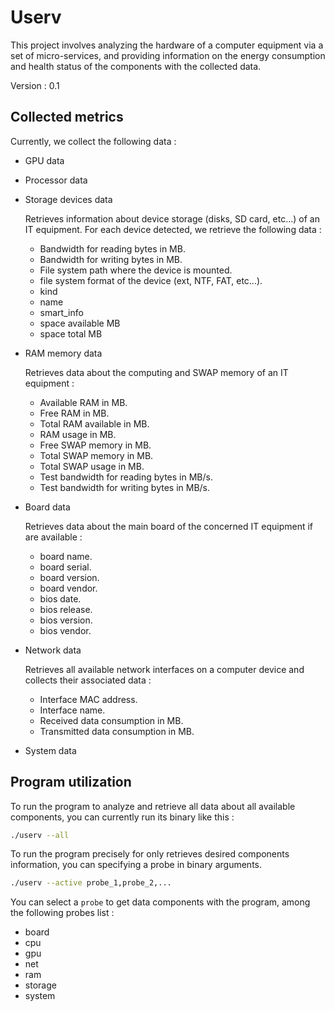 # Userv

This project involves analyzing the hardware of a computer equipment via a set
of micro-services, and providing information on the energy consumption and
health status of the components with the collected data.

Version : 0.1

## Collected metrics

Currently, we collect the following data :

* GPU data

* Processor data

* Storage devices data

  Retrieves information about device storage (disks, SD card, etc...) of an IT
  equipment. For each device detected, we retrieve the following data :

  * Bandwidth for reading bytes in MB.
  * Bandwidth for writing bytes in MB.
  * File system path where the device is mounted.
  * file system format of the device (ext, NTF, FAT, etc...).
  * kind
  * name
  * smart_info
  * space available MB
  * space total MB

* RAM memory data

  Retrieves data about the computing and SWAP memory of an IT equipment :

  * Available RAM in MB.
  * Free RAM in MB.
  * Total RAM available in MB.
  * RAM usage in MB.
  * Free SWAP memory in MB.
  * Total SWAP memory in MB.
  * Total SWAP usage in MB.
  * Test bandwidth for reading bytes in MB/s.
  * Test bandwidth for writing bytes in MB/s.

* Board data

  Retrieves data about the main board of the concerned IT equipment if are
  available :

  * board name.
  * board serial.
  * board version.
  * board vendor.
  * bios date.
  * bios release.
  * bios version.
  * bios vendor.

* Network data

  Retrieves all available network interfaces on a computer device and
  collects their associated data :

  * Interface MAC address.
  * Interface name.
  * Received data consumption in MB.
  * Transmitted data consumption in MB.

* System data

## Program utilization

To run the program to analyze and retrieve all data about all available
components, you can currently run its binary like this :

```bash
./userv --all
```

To run the program precisely for only retrieves desired components information,
you can specifying a probe in binary arguments.

```bash
./userv --active probe_1,probe_2,...
```

You can select a `probe` to get data components with the program, among the following
probes list :

* board
* cpu
* gpu
* net
* ram
* storage
* system
